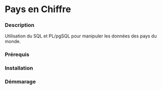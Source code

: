 # Pays en Chiffre 
 ### Description 
   Utilisation du SQL et PL/pgSQL pour manipuler les données des pays du monde.
   
 ### Prérequis 
 ### Installation
 ### Démmarage


